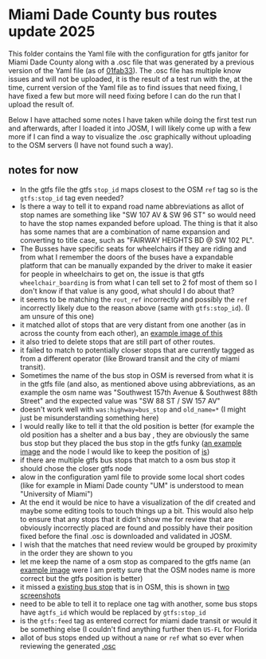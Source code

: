 # Miami Dade County bus routes update 2025

This folder contains the Yaml file with the configuration for gtfs janitor for Miami Dade County along with a .osc file that was generated by a previous version of the Yaml file (as of [01fab33](https://github.com/Udarthegreat/public-sources/blob/01fab33ce10c59f328b26c5f82c3e4bfdb358fc4/gtfs%20janitor%20stuff/Miami%20Dade%20County.yaml)). The .osc file has multiple know issues and will not be uploaded, it is the result of a test run with the, at the time, current version of the Yaml file as to find issues that need fixing, I have fixed a few but more will need fixing before I can do the run that I upload the result of.

Below I have attached some notes I have taken while doing the first test run and afterwards, after I loaded it into JOSM, I will likely come up with a few more if I can find a way to visualize the .osc graphically without uploading to the OSM servers (I have not found such a way).

## notes for now

 - In the gtfs file the gtfs `stop_id` maps closest to the OSM `ref` tag so is the `gtfs:stop_id` tag even needed? 
 - Is there a way to tell it to expand road name abbreviations as allot of stop names are something like "SW 107 AV & SW 96 ST" so would need to have the stop names expanded before upload. The thing is that it also has some names that are a combination of name expansion and converting to title case, such as "FAIRWAY HEIGHTS BD @ SW 102 PL". 
 - The Busses have specific seats for wheelchairs if they are riding and from what I remember the doors of the buses have a expandable platform that can be manually expanded by the driver to make it easier for people in wheelchairs to get on, the issue is that gtfs `wheelchair_boarding` is from what I can tell set to 2 fof most of them so I don't know if that value is any good, what should I do about that?
 - it seems to be matching the `rout_ref` incorrectly and possibly the `ref` incorrectly likely due to the reason above (same with `gtfs:stop_id`). (I am unsure of this one)
 - it matched allot of stops that are very distant from one another (as in across the county from each other), an [example image of this](/gtfs%20janitor%20stuff/gtfs%20janitor%20issues_1.png)
 - it also tried to delete stops that are still part of other routes.
 - it failed to match to potentially closer stops that are currently tagged as from a different operator (like Broward transit and the city of miami transit).
 - Sometimes the name of the bus stop in OSM is reversed from what it is in the gtfs file (and also, as mentioned above using abbreviations, as an example the osm name was "Southwest 157th Avenue & Southwest 88th Street" and the expected value was "SW 88 ST / SW 157 AV"
 - doesn't work well with `was:highway=bus_stop` and `old_name=*` (I might just be misunderstanding something here)
 - I would really like to tell it that the old position is better (for example the old position has a shelter and a bus bay , they are obviously the same bus stop but they placed the bus stop in the gtfs funky ([an example image](/gtfs%20janitor%20stuff/gtfs%20janitor%20issues_3.png) and the node I would like to keep the position of [is](https://www.openstreetmap.org/node/1039681177))
 - if there are multiple gtfs bus stops that match to a osm bus stop it should chose the closer gtfs node
 - alow in the configuration yaml file to provide some local short codes (like for example in Miami Dade county "UM" is understood to mean "University of Miami")
 - At the end it would be nice to have a visualization of the dif created and maybe some editing tools to touch things up a bit. This would also help to ensure that any stops that it didn't show me for review that are obviously incorrectly placed are found and possibly have their position fixed before the final .osc is downloaded and validated in JOSM.
 - I wish that the matches that need review would be grouped by proximity in the order they are shown to you
 - let me keep the name of a osm stop as compared to the gtfs name (an [example image](/gtfs%20janitor%20stuff/gtfs%20janitor%20issues_5.png) were I am pretty sure that the OSM nodes name is more correct but the gtfs position is better)
 - it missed a [existing bus stop](https://www.openstreetmap.org/node/1039672817) that is in OSM, this is shown in [two](/gtfs%20janitor%20stuff/gtfs%20janitor%20issues_6.png) [screenshots](/gtfs%20janitor%20stuff/gtfs%20janitor%20issues_7.png) 
 - need to be able to tell it to replace one tag with another, some bus stops have a`gtfs_id` which would be replaced by `gtfs:stop_id`
 - is the `gtfs:feed` tag as entered correct for miami dade transit or would it be something else (I couldn't find anything further then `US-FL` for Florida
 - allot of bus stops ended up without a `name` or `ref` what so ever when reviewing the generated [.osc](/gtfs%20janitor%20stuff/gtfs-janitor-export%20pass_1.osc)
